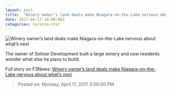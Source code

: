 ```yaml
---
layout: post
title:  "Winery owner’s land deals make Niagara-on-the-Lake nervous about what’s next"
date: 2017-04-17 10:00:00Z
categories: toronto-star
---
```


![Winery owner’s land deals make Niagara-on-the-Lake nervous about what’s next](https://www.thestar.com/content/dam/thestar/news/canada/2017/04/17/winery-owners-land-deals-make-niagara-on-the-lake-nervous-about-whats-next/benny-marotta.jpg)

The owner of Solmar Development built a large winery and now residents wonder what else he plans to build.


Full story on F3News: [Winery owner’s land deals make Niagara-on-the-Lake nervous about what’s next](http://www.f3nws.com/n/qTJbqB)

> Posted on: Monday, April 17, 2017 3:00:00 PM
